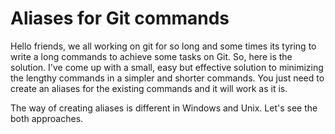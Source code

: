 # Aliases for Git commands

Hello friends, we all working on git for so long and some times its tyring to write a long commands to achieve some tasks on Git.
So, here is the solution. I've come up with a small, easy but effective solution to minimizing the lengthy commands in a simpler and shorter commands.
You just need to create an aliases for the existing commands and it will work as it is.

The way of creating aliases is different in Windows and Unix. Let's see the both approaches.


